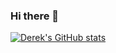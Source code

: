 ### Hi there 👋

[![Derek's GitHub stats](https://github-readme-stats.vercel.app/api?username=realDerekTan)](https://github.com/realDerekTan/github-readme-stats)

<!--
**realDerekTan/realDerekTan** is a ✨ _special_ ✨ repository because its `README.md` (this file) appears on your GitHub profile.

Here are some ideas to get you started:

- 🔭 I’m currently working on ...
- 🌱 I’m currently learning ...
- 👯 I’m looking to collaborate on ...
- 🤔 I’m looking for help with ...
- 💬 Ask me about ...
- 📫 How to reach me: ...
- 😄 Pronouns: ...
- ⚡ Fun fact: ...
-->
